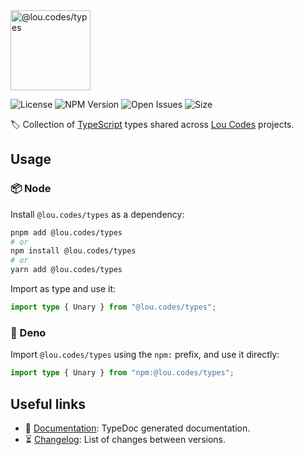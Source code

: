 <img id="logo" alt="@lou.codes/types" src="https://lou.codes/logos/lou_codes_types.svg" height="128" />

![License][license-badge] ![NPM Version][npm-version-badge]
![Open Issues][open-issues-badge] ![Size][size-badge]

🏷️ Collection of [TypeScript][typescript] types shared across [Lou
Codes][lou.codes] projects.

## Usage

### 📦 Node

Install `@lou.codes/types` as a dependency:

```bash
pnpm add @lou.codes/types
# or
npm install @lou.codes/types
# or
yarn add @lou.codes/types
```

Import as type and use it:

```typescript
import type { Unary } from "@lou.codes/types";
```

### 🦕 Deno

Import `@lou.codes/types` using the `npm:` prefix, and use it directly:

```typescript
import type { Unary } from "npm:@lou.codes/types";
```

## Useful links

-   📝 [Documentation][documentation]: TypeDoc generated documentation.
-   ⏳ [Changelog][changelog]: List of changes between versions.

<!-- Reference -->

[changelog]:
	https://github.com/loucyx/lou.codes/blob/main/packages/@lou.codes/types/CHANGELOG.md
[documentation]: https://lou.codes/libraries/lou_codes_types/
[license-badge]:
	https://img.shields.io/npm/l/@lou.codes/types.svg?labelColor=666&color=0a8
[npm-version-badge]:
	https://img.shields.io/npm/v/@lou.codes/types.svg?labelColor=666&color=0a8
[open-issues-badge]:
	https://img.shields.io/github/issues/loucyx/lou.codes.svg?labelColor=666&color=0a8
[size-badge]:
	https://img.shields.io/badge/dynamic/json?label=brotli&labelColor=666&color=0a8&suffix=KiB&query=%24.size&url=https%3A%2F%2Fraw.githubusercontent.com%2Floucyx%2Flou.codes%2Fmain%2Fpackages%2F%40lou.codes%2Ftypes%2Fpackage.json
[typescript]: https://www.typescriptlang.org/
[lou.codes]: https://lou.codes
